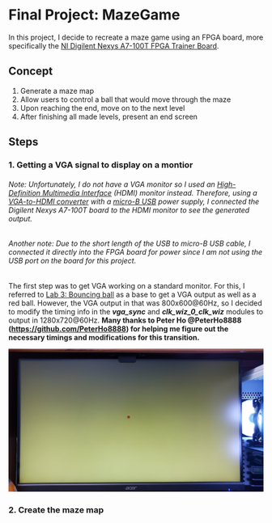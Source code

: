 # Final Project: MazeGame

In this project, I decide to recreate a maze game using an FPGA board, more specifically the [NI Digilent Nexys A7-100T FPGA Trainer Board](https://digilent.com/reference/programmable-logic/nexys-a7/start?redirect=1).

## Concept
1. Generate a maze map
2. Allow users to control a ball that would move through the maze
3. Upon reaching the end, move on to the next level
4. After finishing all made levels, present an end screen

## Steps
### 1. Getting a VGA signal to display on a montior
###### Note: Unfortunately, I do not have a VGA monitor so I used an [High-Definition Multimedia Interface](https://en.wikipedia.org/wiki/HDMI) (HDMI) monitor instead. Therefore, using a [VGA-to-HDMI converter](https://www.ventioncable.com/product/vga-to-hdmi-converter/) with a [micro-B USB](https://en.wikipedia.org/wiki/USB_hardware) power supply, I connected the Digilent Nexys A7-100T board to the HDMI monitor to see the generated output. 
###### Another note: Due to the short length of the USB to micro-B USB cable, I connected it directly into the FPGA board for power since I am not using the USB port on the board for this project.
The first step was to get VGA working on a standard monitor. For this, I referred to [Lab 3: Bouncing ball](../Assignments/Assignment%205%20-%20Vivado%20Labs%203%20and%206) as a base to get a VGA output as well as a red ball. However, the VGA output in that was 800x600@60Hz, so I decided to modify the timing info in the ***vga_sync*** and ***clk_wiz_0_clk_wiz*** modules to output in 1280x720@60Hz. **Many thanks to Peter Ho @PeterHo8888 (https://github.com/PeterHo8888) for helping me figure out the necessary timings and modifications for this transition.**

![VGA_and_ball.jpg](./VGA_and_ball.jpg)

### 2. Create the maze map

